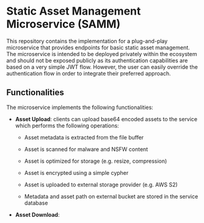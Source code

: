 # Static Asset Management Microservice (SAMM)

This repository contains the implementation for a plug-and-play microservice
that provides endpoints for basic static asset management. The microservice is
intended to be deployed privately within the ecosystem and should not be exposed
publicly as its authentication capabilities are based on a very simple JWT flow.
However, the user can easily override the authentication flow in order to
integrate their preferred approach.

## Functionalities

The microservice implements the following functionalities:

- **Asset Upload**: clients can upload base64 encoded assets to the service which
  performs the following operations:

  - Asset metadata is extracted from the file buffer

  - Asset is scanned for malware and NSFW content

  - Asset is optimized for storage (e.g. resize, compression)

  - Asset is encrypted using a simple cypher

  - Asset is uploaded to external storage provider (e.g. AWS S2)

  - Metadata and asset path on external bucket are stored in the service
    database

- **Asset Download**:
